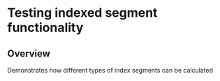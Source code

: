 # Testing indexed segment functionality

## Overview

Demonstrates how different types of index segments can be calculated


 
